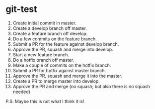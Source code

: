 # git-test

 1. Create initial commit in  master.
 2. Create a develop branch off master.
 3. Create a feature branch off develop.
 4. Do a few commits on the feature branch.
 5. Submit a PR for the feature against develop branch.
 6. Approve the PR, squash and merge into develop.
 7. Start a new feature branch.
 8. Do a hotfix branch off master.
 9. Make a couple of commits on the hotfix branch.
 10. Submit a PR for hotfix against master branch.
 11. Approve the PR, squash and merge it into the master.
 12. Create a PR to merge master into develop.
 13. Approve the PR and merge (no squash; but also there is no squash needed)

P.S. Maybe this is not what I think it is!

